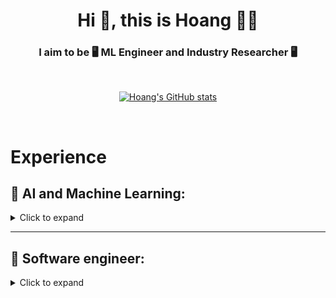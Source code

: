 <h1 align="center">Hi 👋, this is Hoang 🙆‍♂️</h1>
<h3 align="center">I aim to be 🖥  ML Engineer and Industry Researcher 🖥 </h3>

<br />

<div align="center">

[![Hoang's GitHub stats](https://github-readme-stats.vercel.app/api?username=hoang1007)](https://github.com/anuraghazra/github-readme-stats)

</div>

<br>

# Experience
## 📕 AI and Machine Learning:
<details>
  <summary> Click to expand </summary>

📌 [**May 2021 - Sep 2021**]: Faster R-CNN Research and Implementation
  * Code and research Faster R-CNN algorithm.
  * [Github Repo](https://github.com/rxng8/Faster-R-CNN-Research)

</details>

--------
## 📗 Software engineer:

<details>
<summary>Click to expand</summary>

📌 [**Oct 2022 - Present**]:
  * Build mobilie application with React Native which tracking user expense.

</details>
